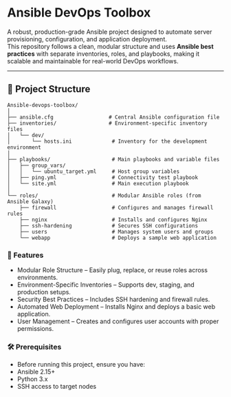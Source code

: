 # Ansible DevOps Toolbox

A robust, production-grade Ansible project designed to automate server provisioning, configuration, and application deployment.  
This repository follows a clean, modular structure and uses **Ansible best practices** with separate inventories, roles, and playbooks, making it scalable and maintainable for real-world DevOps workflows.

---

## 📂 Project Structure

```plaintext
Ansible-devops-toolbox/
│
├── ansible.cfg                  # Central Ansible configuration file
├── inventories/                 # Environment-specific inventory files
│   └── dev/
│       └── hosts.ini             # Inventory for the development environment
│
├── playbooks/                    # Main playbooks and variable files
│   ├── group_vars/
│   │   └── ubuntu_target.yml     # Host group variables
│   ├── ping.yml                  # Connectivity test playbook
│   └── site.yml                  # Main execution playbook
│
└── roles/                        # Modular Ansible roles (from Ansible Galaxy)
    ├── firewall                  # Configures and manages firewall rules
    ├── nginx                     # Installs and configures Nginx
    ├── ssh-hardening             # Secures SSH configurations
    ├── users                     # Manages system users and groups
    └── webapp                    # Deploys a sample web application
```
### 🚀 Features

- Modular Role Structure – Easily plug, replace, or reuse roles across environments.
- Environment-Specific Inventories – Supports dev, staging, and production setups.
- Security Best Practices – Includes SSH hardening and firewall rules.
- Automated Web Deployment – Installs Nginx and deploys a basic web application.
- User Management – Creates and configures user accounts with proper permissions.

### 🛠 Prerequisites

- Before running this project, ensure you have:
- Ansible 2.15+
- Python 3.x
- SSH access to target nodes
